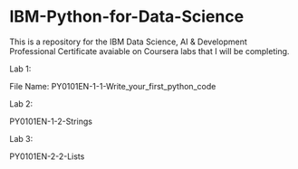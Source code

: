 # IBM-Python-for-Data-Science

This is a repository for the IBM Data Science, AI & Development Professional Certificate avaiable on Coursera labs that I will be completing.

Lab 1:

File Name: PY0101EN-1-1-Write_your_first_python_code

Lab 2:

PY0101EN-1-2-Strings

Lab 3:

PY0101EN-2-2-Lists
